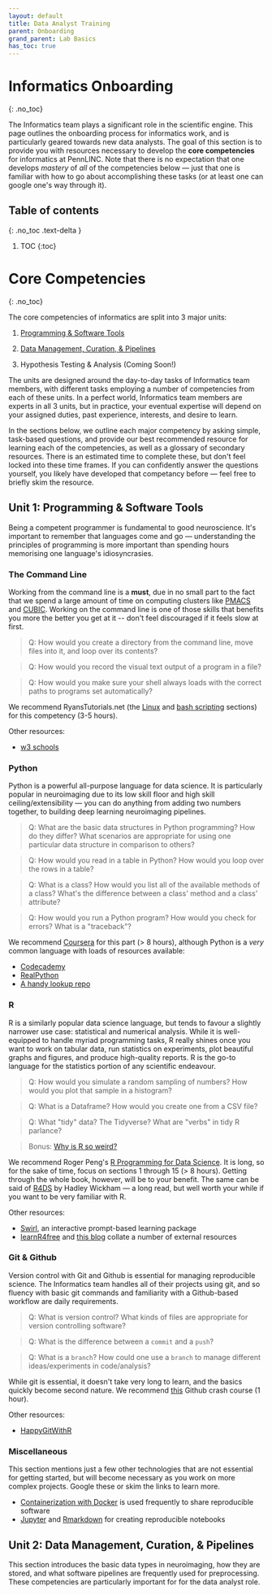 ```yaml
---
layout: default
title: Data Analyst Training
parent: Onboarding
grand_parent: Lab Basics
has_toc: true
---
```


# Informatics Onboarding
{: .no_toc}

The Informatics team plays a significant role in the scientific engine. This page outlines the onboarding process for informatics work, and is particularly geared towards new data analysts. The goal of this section is to provide you with resources necessary to develop the **core competencies** for informatics at PennLINC. Note that there is no expectation that one develops *mastery* of *all* of the competencies below — just that one is familiar with how to go about accomplishing these tasks (or at least one can google one's way through it).

## Table of contents
{: .no_toc .text-delta }

1. TOC
{:toc}

# Core Competencies
{: .no_toc}

The core competencies of informatics are split into 3 major units:

1. [Programming & Software Tools](#unit-1-programming--software-tools)

2. [Data Management, Curation, & Pipelines](#unit-2-data-management-curation--pipelines)

3. Hypothesis Testing & Analysis (Coming Soon!)

The units are designed around the day-to-day tasks of Informatics team members, with different tasks employing a number of competencies from each of these units. In a perfect world, Informatics team members are experts in all 3 units, but in practice, your eventual expertise will depend on your assigned duties, past experience, interests, and desire to learn.

In the sections below, we outline each major competency by asking simple, task-based questions, and provide our best recommended resource for learning each of the competencies, as well as a glossary of secondary resources. There is an estimated time to complete these, but don't feel locked into these time frames. If you can confidently answer the questions yourself, you likely have developed that competancy before — feel free to briefly skim the resource.

## Unit 1: Programming & Software Tools

Being a competent programmer is fundamental to good neuroscience. It's important to remember that languages come and go — understanding the principles of programming is more important than spending hours memorising one language's idiosyncrasies.

### The Command Line

Working from the command line is a **must**, due in no small part to the fact that we spend a large amount of time on computing clusters like [PMACS](/docs/pmacs) and [CUBIC](/docs/cubic). Working on the command line is one of those skills that benefits you more the better you get at it -- don't feel discouraged if it feels slow at first.

> Q: How would you create a directory from the command line, move files into it, and loop over its contents?

> Q: How would you record the visual text output of a program in a file?

> Q: How would you make sure your shell always loads with the correct paths to programs set automatically?

We recommend RyansTutorials.net (the [Linux](https://ryanstutorials.net/linuxtutorial/) and [bash scripting](https://ryanstutorials.net/bash-scripting-tutorial/) sections) for this competency (3-5 hours).

Other resources:

- [w3 schools](https://www.w3resource.com/linux-system-administration/linux-commands-introduction.php)


### Python

Python is a powerful all-purpose language for data science. It is particularly popular in neuroimaging due to its low skill floor and high skill ceiling/extensibility — you can do anything from adding two numbers together, to building deep learning neuroimaging pipelines.

> Q: What are the basic data structures in Python programming? How do they differ? What scenarios are appropriate for using one particular data structure in comparison to others?

> Q: How would you read in a table in Python? How would you loop over the rows in a table?

> Q: What is a class? How would you list all of the available methods of a class? What's the difference between a class' method and a class' attribute?

> Q: How would you run a Python program? How would you check for errors? What is a "traceback"?

We recommend [Coursera](https://www.coursera.org/learn/python-crash-course#syllabus) for this part (> 8 hours), although Python is a *very* common language with loads of resources available:

- [Codecademy](https://www.codecademy.com/learn/learn-python-3)
- [RealPython](https://realpython.com/start-here/)
- [A handy lookup repo](https://github.com/rasbt/python_reference)


### R

R is a similarly popular data science language, but tends to favour a slightly narrower use case: statistical and numerical analysis. While it is well-equipped to handle myriad programming tasks, R really shines once you want to work on tabular data, run statistics on experiments, plot beautiful graphs and figures, and produce high-quality reports. R is the go-to language for the statistics portion of any scientific endeavour.

> Q: How would you simulate a random sampling of numbers? How would you plot that sample in a histogram?

> Q: What is a Dataframe? How would you create one from a CSV file?

> Q: What "tidy" data? The Tidyverse? What are "verbs" in tidy R parlance?

> Bonus: [Why is R so weird?](https://twitter.com/WhyDoesR)

We recommend Roger Peng's [R Programming for Data Science](https://bookdown.org/rdpeng/rprogdatascience/). It is long, so for the sake of time, focus on sections 1 through 15 (> 8 hours). Getting through the whole book, however, will be to your benefit. The same can be said of [R4DS](https://r4ds.had.co.nz/) by Hadley Wickham — a long read, but well worth your while if you want to be very familiar with R.

Other resources:

- [Swirl](https://swirlstats.com/students.html), an interactive prompt-based learning package
- [learnR4free](https://www.learnr4free.com/index.html) and [this blog](https://livefreeordichotomize.com/2020/07/02/so-you-want-to-learn-r/) collate a number of external resources

### Git & Github

Version control with Git and Github is essential for managing reproducible science. The Informatics team handles all of their projects using git, and so fluency with basic git commands and familiarity with a Github-based workflow are daily requirements.

> Q: What is version control? What kinds of files are appropriate for version controlling software?

> Q: What is the difference between a `commit` and a `push`?

> Q: What is a `branch`? How could one use a `branch` to manage different ideas/experiments in code/analysis?

While git is essential, it doesn't take very long to learn, and the basics quickly become second nature. We recommend [this](https://www.youtube.com/watch?v=SWYqp7iY_Tc) Github crash course (1 hour).

Other resources:

- [HappyGitWithR](https://happygitwithr.com/)

### Miscellaneous

This section mentions just a few other technologies that are not essential for getting started, but will become necessary as you work on more complex projects. Google these or skim the links to learn more.

- [Containerization with Docker](https://ropenscilabs.github.io/r-docker-tutorial/01-what-and-why.html) is used frequently to share reproducible software
- [Jupyter](https://realpython.com/jupyter-notebook-introduction/) and [Rmarkdown]() for creating reproducible notebooks


## Unit 2: Data Management, Curation, & Pipelines

This section introduces the basic data types in neuroimaging, how they are stored, and what software pipelines are frequently used for preprocessing. These competencies are particularly important for for the data analyst role.
